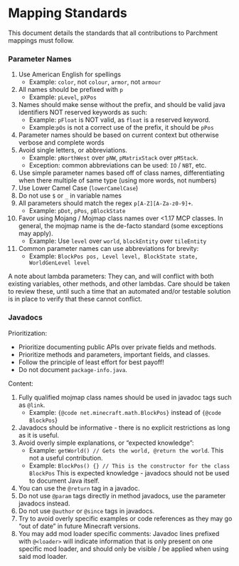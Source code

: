 # Mapping Standards

This document details the standards that all contributions to Parchment mappings must follow.

### Parameter Names

1. Use American English for spellings
    - Example: `color`, not `colour`, `armor`, not `armour`
2. All names should be prefixed with `p`
    - Example: `pLevel`, `pXPos`
3. Names should make sense without the prefix, and should be valid java identifiers NOT reserved keywords as such:
    - Example: `pFloat` is NOT valid, as `float` is a reserved keyword.
    - Example:`pOs` is not a correct use of the prefix, it should be `pPos`
4. Parameter names should be based on current context but otherwise verbose and complete words
5. Avoid single letters, or abbreviations.
    - Example: `pNorthWest` over `pNW`, `pMatrixStack` over `pMStack`. 
    - Exception: common abbreviations can be used: `IO` / `NBT`, etc.
6. Use simple parameter names based off of class names, differentiating when there multiple of same type (using more words, not numbers)
7. Use Lower Camel Case (`lowerCamelCase`)
8. Do not use `$` or `_` in variable names
9. All parameters should match the regex `p[A-Z][A-Za-z0-9]+`.
    - Example: `pDot`, `pPos`, `pBlockState`
10. Favor using Mojang / Mojmap class names over <1.17 MCP classes. In general, the mojmap name is the de-facto standard (some exceptions may apply).
    - Example: Use `level` over `world`, `blockEntity` over `tileEntity`
11. Common parameter names can use abbreviations for brevity:
    - Example: `BlockPos pos, Level level, BlockState state, WorldGenLevel level`


A note about lambda parameters: They can, and will conflict with both existing variables, other methods, and other lambdas. Care should be taken to review these, until such a time that an automated and/or testable solution is in place to verify that these cannot conflict.  

### Javadocs

Prioritization:

- Prioritize documenting public APIs over private fields and methods.
- Prioritize methods and parameters, important fields, and classes.
- Follow the principle of least effort for best payoff!
- Do not document `package-info.java`.

Content:

1. Fully qualified mojmap class names should be used in javadoc tags such as `@link`.
    - Example: `{@code net.minecraft.math.BlockPos}` instead of `{@code BlockPos`}
2. Javadocs should be informative - there is no explicit restrictions as long as it is useful.
3. Avoid overly simple explanations, or “expected knowledge”:
    - Example: `getWorld() // Gets the world, @return the world`. This not a useful contribution.
    - Example: `BlockPos() {} // This is the constructor for the class BlockPos` This is expected knowledge - javadocs should not be used to document Java itself.
4. You can use the `@return` tag in a javadoc.
5. Do not use `@param` tags directly in method javadocs, use the parameter javadocs instead.
6. Do not use `@author` or `@since` tags in javadocs.
7. Try to avoid overly specific examples or code references as they may go “out of date” in future Minecraft versions.
8. You may add mod loader specific comments: Javadoc lines prefixed with `@<loader>` will indicate information that is only present on one specific mod loader, and should only be visible / be applied when using said mod loader.
